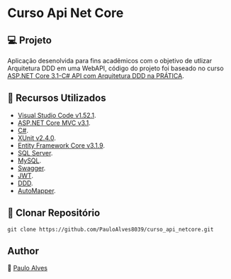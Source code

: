 # Curso Api Net Core

## :computer: Projeto

Aplicação desenolvida para fins acadêmicos com o objetivo de utlizar Arquitetura DDD em uma WebAPI, código do projeto foi baseado no curso [ASP.NET Core 3.1-C# API com Arquitetura DDD na PRÁTICA](https://www.udemy.com/course/aspnet-core-22-c-api-com-arquitetura-ddd-na-pratica/).

## :wrench: Recursos Utilizados

- [Visual Studio Code v1.52.1](https://code.visualstudio.com/).
- [ASP.NET Core MVC v3.1](https://dotnet.microsoft.com/download/dotnet-core/3.1).
- [C#](https://docs.microsoft.com/pt-br/dotnet/csharp/getting-started/).
- [XUnit v2.4.0](https://xunit.net/).
- [Entity Framework Core v3.1.9](https://docs.microsoft.com/pt-br/ef/core/).
- [SQL Server](https://www.microsoft.com/pt-br/sql-server/sql-server-downloads).
- [MySQL](https://www.mysql.com/).
- [Swagger](https://swagger.io/).
- [JWT](https://jwt.io/).
- [DDD](https://docs.microsoft.com/pt-br/dotnet/architecture/microservices/microservice-ddd-cqrs-patterns/ddd-oriented-microservice).
- [AutoMapper](https://automapper.org/).

## :floppy_disk: Clonar Repositório

`git clone https://github.com/PauloAlves8039/curso_api_netcore.git`

## Author

:boy: [Paulo Alves](https://github.com/PauloAlves8039)
